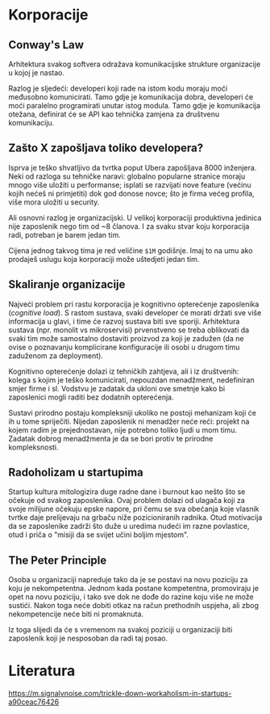 # Korporacije

## Conway's Law

Arhitektura svakog softvera odražava komunikacijske strukture organizacije u kojoj je nastao.

Razlog je sljedeći: developeri koji rade na istom kodu moraju moći međusobno komunicirati. Tamo gdje je komunikacija dobra, developeri će moći paralelno programirati unutar istog modula. Tamo gdje je komunikacija otežana, definirat će se API kao tehnička zamjena za društvenu komunikaciju.

## Zašto X zapošljava toliko developera?

Isprva je teško shvatljivo da tvrtka poput Ubera zapošljava 8000 inženjera. Neki od razloga su tehničke naravi: globalno popularne stranice moraju mnogo više uložiti u performanse; isplati se razvijati nove feature (većinu kojih nećeš ni primjetiti) dok god donose novce; što je firma većeg profila, više mora uložiti u security.

Ali osnovni razlog je organizacijski. U velikoj korporaciji produktivna jedinica nije zaposlenik nego tim od ~8 članova. I za svaku stvar koju korporacija radi, potreban je barem jedan tim.

Cijena jednog takvog tima je red veličine `$1M` godišnje. Imaj to na umu ako prodaješ uslugu koja korporaciji može uštedjeti jedan tim.

## Skaliranje organizacije

Najveći problem pri rastu korporacija je kognitivno opterećenje zaposlenika (*cognitive load*). S rastom sustava, svaki developer će morati držati sve više informacija u glavi, i time će razvoj sustava biti sve sporiji. Arhitektura sustava (npr. monolit vs mikroservisi) prvenstveno se treba oblikovati da svaki tim može samostalno dostaviti proizvod za koji je zadužen (da ne ovise o poznavanju komplicirane konfiguracije ili osobi u drugom timu zaduženom za deployment).

Kognitivno opterećenje dolazi iz tehničkih zahtjeva, ali i iz društvenih: kolega s kojim je teško komunicirati, nepouzdan menadžment, nedefiniran smjer firme i sl. Vodstvu je zadatak da ukloni ove smetnje kako bi zaposlenici mogli raditi bez dodatnih opterećenja.

Sustavi prirodno postaju kompleksniji ukoliko ne postoji mehanizam koji će ih u tome spriječiti. Nijedan zaposlenik ni menadžer neće reći: projekt na kojem radim je prejednostavan, nije potrebno toliko ljudi u mom timu. Zadatak dobrog menadžmenta je da se bori protiv te prirodne kompleksnosti.

## Radoholizam u startupima

Startup kultura mitologizira duge radne dane i burnout kao nešto što se očekuje od svakog zaposlenika. Ovaj problem dolazi od ulagača koji za svoje milijune očekuju epske napore, pri čemu se sva obećanja koje vlasnik tvrtke daje prelijevaju na grbaču niže pozicioniranih radnika. Otud motivacija da se zaposlenike zadrži što duže u uredima nudeći im razne povlastice, otud i priča o "misiji da se svijet učini boljim mjestom".

## The Peter Principle

Osoba u organizaciji napreduje tako da je se postavi na novu poziciju za koju je nekompetentna. Jednom kada postane kompetentna, promoviraju je opet na novu poziciju, i tako sve dok ne dođe do razine koju više ne može sustići. Nakon toga neće dobiti otkaz na račun prethodnih uspjeha, ali zbog nekompetencije neće biti ni promaknuta.

Iz toga slijedi da će s vremenom na svakoj poziciji u organizaciji biti zaposlenik koji je nesposoban da radi taj posao.

# Literatura

https://m.signalvnoise.com/trickle-down-workaholism-in-startups-a90ceac76426

